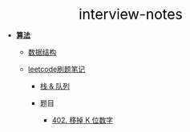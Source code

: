 <center><a href="#" target="_Self" style="font-size:28px;text-decoration:none;color:#000000;">interview-notes</a></center>

* [**算法**](算法/)
  * [数据结构](算法/数据结构/)
  * [leetcode刷题笔记](算法/leetcode/)
    
    * [栈 & 队列](算法/leetcode/stack_queue/)
    
    * 题目
    
      * [402. 移掉 K 位数字](算法/leetcode/stack_queue/402.%20移掉%20K%20位数字)
      
      

